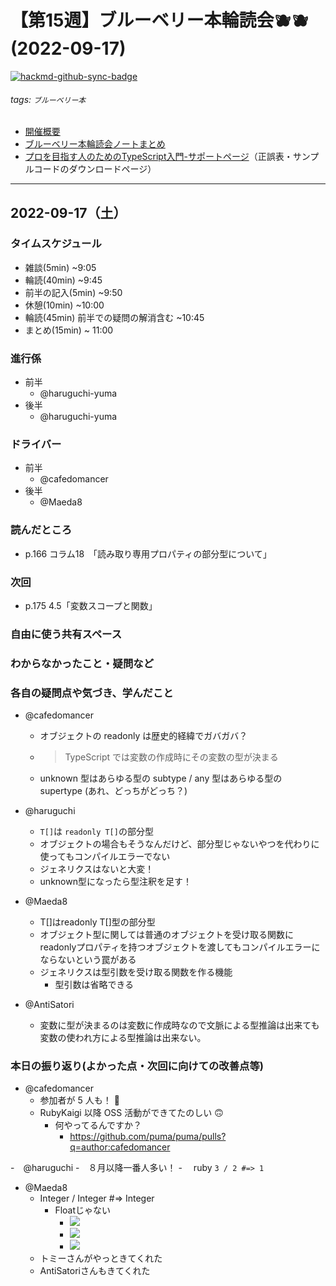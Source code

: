 # 【第15週】ブルーベリー本輪読会🫐🫐<br />(2022-09-17)

[![hackmd-github-sync-badge](https://hackmd.io/kiTyD-EKRPG4ik3KEWbpRg/badge)](https://hackmd.io/kiTyD-EKRPG4ik3KEWbpRg)


###### tags: `ブルーベリー本`

- [開催概要](https://hackmd.io/1kCgi6_tSGukG0KZrqDLvA)
- [ブルーベリー本輪読会ノートまとめ](https://hackmd.io/Ih6bdReuR3eQpYkGaCx8pg)
- [プロを目指す人のためのTypeScript入門-サポートページ](https://gihyo.jp/book/2022/978-4-297-12747-3/support)（正誤表・サンプルコードのダウンロードページ）

---
## 2022-09-17（土）

### タイムスケジュール
- 雑談(5min) ~9:05
- 輪読(40min) ~9:45
- 前半の記入(5min) ~9:50
- 休憩(10min) ~10:00
- 輪読(45min) 前半での疑問の解消含む ~10:45
- まとめ(15min) ~ 11:00

### 進行係

- 前半
    - @haruguchi-yuma
- 後半
    - @haruguchi-yuma 

### ドライバー
- 前半
    - @cafedomancer
- 後半
    - @Maeda8 

### 読んだところ
- p.166 コラム18　「読み取り専用プロパティの部分型について」

### 次回
- p.175 4.5「変数スコープと関数」

### 自由に使う共有スペース

### わからなかったこと・疑問など

### 各自の疑問点や気づき、学んだこと

- @cafedomancer 
    - オブジェクトの readonly は歴史的経緯でガバガバ？
    - > TypeScript では変数の作成時にその変数の型が決まる
    - unknown 型はあらゆる型の subtype / any 型はあらゆる型の supertype (あれ、どっちがどっち？)

- @haruguchi
    - `T[]`は `readonly T[]`の部分型
    - オブジェクトの場合もそうなんだけど、部分型じゃないやつを代わりに使ってもコンパイルエラーでない
    - ジェネリクスはないと大変！
    - unknown型になったら型注釈を足す！

- @Maeda8 
	- T[]はreadonly T[]型の部分型
	- オブジェクト型に関しては普通のオブジェクトを受け取る関数にreadonlyプロパティを持つオブジェクトを渡してもコンパイルエラーにならないという罠がある
	- ジェネリクスは型引数を受け取る関数を作る機能
		- 型引数は省略できる

- @AntiSatori
    - 変数に型が決まるのは変数に作成時なので文脈による型推論は出来ても変数の使われ方による型推論は出来ない。

### 本日の振り返り(よかった点・次回に向けての改善点等)

- @cafedomancer
    - 参加者が 5 人も！ 👯
    - RubyKaigi 以降 OSS 活動ができてたのしい 🙃
        - 何やってるんですか？
            - https://github.com/puma/puma/pulls?q=author:cafedomancer

-　@haruguchi
    -　８月以降一番人多い！
    -　 ruby `3 / 2 #=> 1`

- @Maeda8 
	- Integer / Integer #=> Integer
		- Floatじゃない
            - ![](https://i.imgur.com/ZIK61Rl.png)
            - ![](https://i.imgur.com/GvMm89J.png)
            - ![](https://i.imgur.com/RkWc22I.png)
	- トミーさんがやっときてくれた
	- AntiSatoriさんもきてくれた
